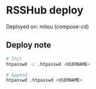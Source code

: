 # RSSHub deploy
Deployed on: mitou (compose-cd)


## Deploy note

```bash
# Init
htpasswd -c .htpasswd <USERNAME>

# Append
htpasswd .htpasswd <USERNAME>
```

